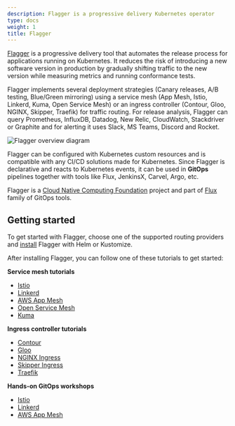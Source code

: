 ```yaml
---
description: Flagger is a progressive delivery Kubernetes operator
type: docs
weight: 1
title: Flagger
---
```


[Flagger](https://github.com/fluxcd/flagger) is a progressive delivery tool that automates the release
process for applications running on Kubernetes. It reduces the risk of introducing a new software
version in production by gradually shifting traffic to the new version while measuring metrics
and running conformance tests.

Flagger implements several deployment strategies (Canary releases, A/B testing, Blue/Green mirroring)
using a service mesh (App Mesh, Istio, Linkerd, Kuma, Open Service Mesh)
or an ingress controller (Contour, Gloo, NGINX, Skipper, Traefik) for traffic routing.
For release analysis, Flagger can query Prometheus, InfluxDB, Datadog, New Relic, CloudWatch, Stackdriver
or Graphite and for alerting it uses Slack, MS Teams, Discord and Rocket.

![Flagger overview diagram](/img/diagrams/flagger-overview.png)

Flagger can be configured with Kubernetes custom resources and is compatible with
any CI/CD solutions made for Kubernetes. Since Flagger is declarative and reacts to Kubernetes events,
it can be used in **GitOps** pipelines together with tools like Flux, JenkinsX, Carvel, Argo, etc.

Flagger is a [Cloud Native Computing Foundation](https://cncf.io/) project
and part of [Flux](/) family of GitOps tools.

## Getting started

To get started with Flagger, choose one of the supported routing providers and
[install](install/flagger-install-on-kubernetes.md) Flagger with Helm or Kustomize.

After installing Flagger, you can follow one of these tutorials to get started:

**Service mesh tutorials**

* [Istio](tutorials/istio-progressive-delivery.md)
* [Linkerd](tutorials/linkerd-progressive-delivery.md)
* [AWS App Mesh](tutorials/appmesh-progressive-delivery.md)
* [Open Service Mesh](tutorials/osm-progressive-delivery.md)
* [Kuma](tutorials/kuma-progressive-delivery.md)

**Ingress controller tutorials**

* [Contour](tutorials/contour-progressive-delivery.md)
* [Gloo](tutorials/gloo-progressive-delivery.md)
* [NGINX Ingress](tutorials/nginx-progressive-delivery.md)
* [Skipper Ingress](tutorials/skipper-progressive-delivery.md)
* [Traefik](tutorials/traefik-progressive-delivery.md)

**Hands-on GitOps workshops**

* [Istio](https://github.com/stefanprodan/gitops-istio)
* [Linkerd](https://helm.workshop.flagger.dev)
* [AWS App Mesh](https://eks.handson.flagger.dev)

